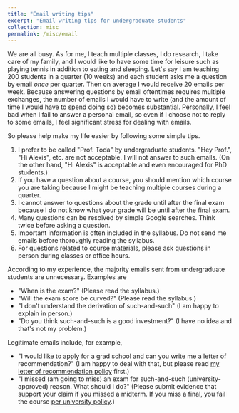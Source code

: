 ```yaml
---
title: "Email writing tips"
excerpt: "Email writing tips for undergraduate students"
collection: misc
permalink: /misc/email
---
```


We are all busy. As for me, I teach multiple classes, I do research, I take care of my family, and I would like to have some time for leisure such as playing tennis in addition to eating and sleeping. Let's say I am teaching 200 students in a quarter (10 weeks) and each student asks me a question by email *once* per quarter. Then on average I would receive 20 emails per week. Because answering questions by email oftentimes requires multiple exchanges, the number of emails I would have to write (and the amount of time I would have to spend doing so) becomes substantial. Personally, I feel bad when I fail to answer a personal email, so even if I choose not to reply to some emails, I feel significant stress for dealing with emails.

So please help make my life easier by following some simple tips.
1. I prefer to be called "Prof. Toda" by undergraduate students. "Hey Prof.", "Hi Alexis", etc. are not acceptable. I will not answer to such emails. (On the other hand, "Hi Alexis" is acceptable and even encouraged for PhD students.)
1. If you have a question about a course, you should mention which course you are taking because I might be teaching multiple courses during a quarter.
1. I cannot answer to questions about the grade until after the final exam because I do not know what your grade will be until after the final exam.
1. Many questions can be resolved by simple Google searches. Think twice before asking a question.
1. Important information is often included in the syllabus. Do not send me emails before thoroughly reading the syllabus.
1. For questions related to course materials, please ask questions in person during classes or office hours.

According to my experience, the majority emails sent from undergraduate students are unnecessary. Examples are
- "When is the exam?" (Please read the syllabus.)
- "Will the exam score be curved?" (Please read the syllabus.)
- "I don't understand the derivation of such-and-such" (I am happy to explain in person.)
- "Do you think such-and-such is a good investment?" (I have no idea and that's not my problem.)

Legitimate emails include, for example,
- "I would like to apply for a grad school and can you write me a letter of recommendation?" (I am happy to deal with that, but please read [my letter of recommendation policy](https://alexisakira.github.io/misc/letter-of-recommendation) first.)
- "I missed (am going to miss) an exam for such-and-such (university-approved) reason. What should I do?" (Please submit evidence that support your claim if you missed a midterm. If you miss a final, you fail the course [per university policy](https://senate.ucsd.edu/operating-procedures/educational-policies/courses/epc-policies-on-courses/policy-exams-including-midterms-final-exams-and-religious-accommodations-for-exams/).)
